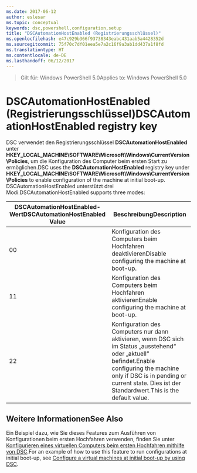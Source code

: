 ```yaml
---
ms.date: 2017-06-12
author: eslesar
ms.topic: conceptual
keywords: dsc,powershell,configuration,setup
title: "DSCAutomationHostEnabled (Registrierungsschlüssel)"
ms.openlocfilehash: e47c929b366f93738343eabc431aab5a4428352d
ms.sourcegitcommit: 75f70c7df01eea5e7a2c16f9a3ab1dd437a1f8fd
ms.translationtype: HT
ms.contentlocale: de-DE
ms.lasthandoff: 06/12/2017
---
```

><span data-ttu-id="b3221-103">Gilt für: Windows PowerShell 5.0</span><span class="sxs-lookup"><span data-stu-id="b3221-103">Applies to: Windows PowerShell 5.0</span></span>

# <a name="dscautomationhostenabled-registry-key"></a><span data-ttu-id="b3221-104">DSCAutomationHostEnabled (Registrierungsschlüssel)</span><span class="sxs-lookup"><span data-stu-id="b3221-104">DSCAutomationHostEnabled registry key</span></span>

<span data-ttu-id="b3221-105">DSC verwendet den Registrierungsschlüssel **DSCAutomationHostEnabled** unter **HKEY_LOCAL_MACHINE\SOFTWARE\Microsoft\Windows\CurrentVersion\Policies**, um die Konfiguration des Computer beim ersten Start zu ermöglichen.</span><span class="sxs-lookup"><span data-stu-id="b3221-105">DSC uses the **DSCAutomationHostEnabled** registry key under **HKEY_LOCAL_MACHINE\SOFTWARE\Microsoft\Windows\CurrentVersion\Policies** to enable configuration of the machine at initial boot-up.</span></span>
<span data-ttu-id="b3221-106">DSCAutomationHostEnabled unterstützt drei Modi:</span><span class="sxs-lookup"><span data-stu-id="b3221-106">DSCAutomationHostEnabled supports three modes:</span></span>

|  <span data-ttu-id="b3221-107">DSCAutomationHostEnabled-Wert</span><span class="sxs-lookup"><span data-stu-id="b3221-107">DSCAutomationHostEnabled Value</span></span>  |  <span data-ttu-id="b3221-108">Beschreibung</span><span class="sxs-lookup"><span data-stu-id="b3221-108">Description</span></span>   | 
|---|---| 
<span data-ttu-id="b3221-109">0</span><span class="sxs-lookup"><span data-stu-id="b3221-109">0</span></span> | <span data-ttu-id="b3221-110">Konfiguration des Computers beim Hochfahren deaktivieren</span><span class="sxs-lookup"><span data-stu-id="b3221-110">Disable configuring the machine at boot-up.</span></span> |
<span data-ttu-id="b3221-111">1</span><span class="sxs-lookup"><span data-stu-id="b3221-111">1</span></span> | <span data-ttu-id="b3221-112">Konfiguration des Computers beim Hochfahren aktivieren</span><span class="sxs-lookup"><span data-stu-id="b3221-112">Enable configuring the machine at boot-up.</span></span> |
<span data-ttu-id="b3221-113">2</span><span class="sxs-lookup"><span data-stu-id="b3221-113">2</span></span> | <span data-ttu-id="b3221-114">Konfiguration des Computers nur dann aktivieren, wenn DSC sich im Status „ausstehend“ oder „aktuell“ befindet.</span><span class="sxs-lookup"><span data-stu-id="b3221-114">Enable configuring the machine only if DSC is in pending or current state.</span></span> <span data-ttu-id="b3221-115">Dies ist der Standardwert.</span><span class="sxs-lookup"><span data-stu-id="b3221-115">This is the default value.</span></span> |

## <a name="see-also"></a><span data-ttu-id="b3221-116">Weitere Informationen</span><span class="sxs-lookup"><span data-stu-id="b3221-116">See Also</span></span>

<span data-ttu-id="b3221-117">Ein Beispiel dazu, wie Sie dieses Features zum Ausführen von Konfigurationen beim ersten Hochfahren verwenden, finden Sie unter [Konfigurieren eines virtuellen Computers beim ersten Hochfahren mithilfe von DSC](bootstrapDsc.md).</span><span class="sxs-lookup"><span data-stu-id="b3221-117">For an example of how to use this feature to run configurations at initial boot-up, see [Configure a virtual machines at initial boot-up by using DSC](bootstrapDsc.md).</span></span>


